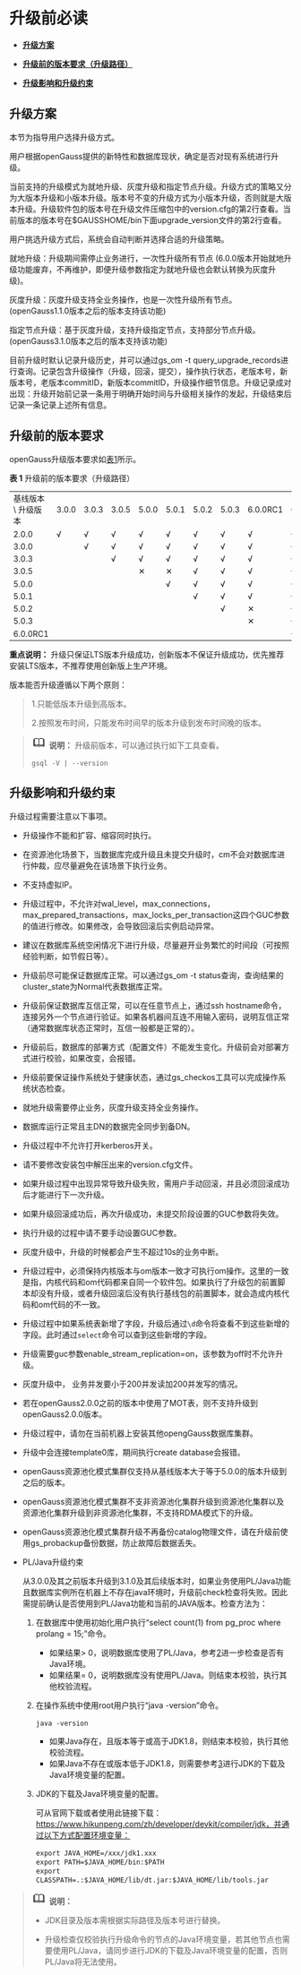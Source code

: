 # 升级前必读

-   **[升级方案](#升级方案)**  

-   **[升级前的版本要求（升级路径）](#升级前的版本要求)**  

-   **[升级影响和升级约束](#升级影响和升级约束)**  

## 升级方案

本节为指导用户选择升级方式。

用户根据openGauss提供的新特性和数据库现状，确定是否对现有系统进行升级。

当前支持的升级模式为就地升级、灰度升级和指定节点升级。升级方式的策略又分为大版本升级和小版本升级。版本号不变的升级方式为小版本升级，否则就是大版本升级。升级软件包的版本号在升级文件压缩包中的version.cfg的第2行查看。当前版本的版本号在$GAUSSHOME/bin下面upgrade_version文件的第2行查看。

用户挑选升级方式后，系统会自动判断并选择合适的升级策略。

就地升级：升级期间需停止业务进行，一次性升级所有节点 (6.0.0版本开始就地升级功能废弃，不再维护，即便升级参数指定为就地升级也会默认转换为灰度升级)。

灰度升级：灰度升级支持全业务操作，也是一次性升级所有节点。\(openGauss1.1.0版本之后的版本支持该功能\)

指定节点升级：基于灰度升级，支持升级指定节点，支持部分节点升级。\(openGauss3.1.0版本之后的版本支持该功能\)

目前升级时默认记录升级历史，并可以通过gs_om -t query_upgrade_records进行查询。记录包含升级操作（升级，回滚，提交），操作执行状态，老版本号，新版本号，老版本commitID，新版本commitID，升级操作细节信息。升级记录成对出现：升级开始前记录一条用于明确开始时间与升级相关操作的发起，升级结束后记录一条记录上述所有信息。

## 升级前的版本要求

openGauss升级版本要求如[表1](#table7961729)所示。

**表 1**  升级前的版本要求（升级路径）

<a name="table7961729"></a>

<table><tbody>
<tr>
   <td>基线版本 \ 升级版本</td>
   <td>3.0.0</td>
   <td>3.0.3</td>
   <td>3.0.5</td>
   <td>5.0.0</td>
   <td>5.0.1</td>
   <td>5.0.2</td>
   <td>5.0.3</td>
   <td>6.0.0RC1</td>
   <td>6.0.0</td>
</tr>
<tr>
   <td>2.0.0</td>
   <td>√</td>
   <td>√</td>
   <td>√</td>
   <td>√</td>
   <td>√</td>
   <td>√</td>
   <td>√</td>
   <td>√</td>
   <td>√</td>
</tr>
<tr>
   <td>3.0.0</td>
   <td></td>
   <td>√</td>
   <td>√</td>
   <td>√</td>
   <td>√</td>
   <td>√</td>
   <td>√</td>
   <td>√</td>
   <td>√</td>
</tr>
   <td>3.0.3</td>
   <td></td>
   <td></td>
   <td>√</td>
   <td>√</td>
   <td>√</td>
   <td>√</td>
   <td>√</td>
   <td>√</td>
   <td>√</td>
</tr>
   <td>3.0.5</td>
   <td></td>
   <td></td>
   <td></td>
   <td>✕</td>
   <td>✕</td>
   <td>√</td>
   <td>√</td>
   <td>√</td>
   <td>√</td>
</tr>
</tr>
   <td>5.0.0</td>
   <td></td>
   <td></td>
   <td></td>
   <td></td>
   <td>√</td>
   <td>√</td>
   <td>√</td>
   <td>√</td>
   <td>√</td>
</tr>
</tr>
   <td>5.0.1</td>
   <td></td>
   <td></td>
   <td></td>
   <td></td>
   <td></td>
   <td>√</td>
   <td>√</td>
   <td>√</td>
   <td>√</td>
</tr>
</tr>
   <td>5.0.2</td>
   <td></td>
   <td></td>
   <td></td>
   <td></td>
   <td></td>
   <td></td>
   <td>√</td>
   <td>✕</td>
   <td>√</td>
</tr>
</tr>
   <td>5.0.3</td>
   <td></td>
   <td></td>
   <td></td>
   <td></td>
   <td></td>
   <td></td>
   <td></td>
   <td>✕</td>
   <td>√</td>
</tr>
</tr>
   <td>6.0.0RC1</td>
   <td></td>
   <td></td>
   <td></td>
   <td></td>
   <td></td>
   <td></td>
   <td></td>
   <td></td>
   <td>√</td>
</tr>
</tbody></table>

**重点说明：** 升级只保证LTS版本升级成功，创新版本不保证升级成功，优先推荐安装LTS版本，不推荐使用创新版上生产环境。

版本能否升级遵循以下两个原则： 
>1.只能低版本升级到高版本。
>
>2.按照发布时间，只能发布时间早的版本升级到发布时间晚的版本。


>![](public_sys-resources/icon-note.png) **说明：** 
>升级前版本，可以通过执行如下工具查看。
>
>```
>gsql -V | --version
>```



## 升级影响和升级约束

升级过程需要注意以下事项。

- 升级操作不能和扩容、缩容同时执行。

- 在资源池化场景下，当数据库完成升级且未提交升级时，cm不会对数据库进行仲裁，应尽量避免在该场景下执行业务。

- 不支持虚拟IP。

- 升级过程中，不允许对wal\_level，max\_connections，max\_prepared\_transactions，max\_locks\_per\_transaction这四个GUC参数的值进行修改。如果修改，会导致回滚后实例启动异常。

- 建议在数据库系统空闲情况下进行升级，尽量避开业务繁忙的时间段（可按照经验判断，如节假日等）。

- 升级前尽可能保证数据库正常。可以通过gs\_om -t status查询，查询结果的cluster\_state为Normal代表数据库正常。

- 升级前保证数据库互信正常，可以在任意节点上，通过ssh hostname命令，连接另外一个节点进行验证。如果各机器间互连不用输入密码，说明互信正常（通常数据库状态正常时，互信一般都是正常的）。

- 升级前后，数据库的部署方式（配置文件）不能发生变化。升级前会对部署方式进行校验，如果改变，会报错。

- 升级前要保证操作系统处于健康状态，通过gs\_checkos工具可以完成操作系统状态检查。

- 就地升级需要停止业务，灰度升级支持全业务操作。

- 数据库运行正常且主DN的数据完全同步到备DN。

- 升级过程中不允许打开kerberos开关。

- 请不要修改安装包中解压出来的version.cfg文件。

- 如果升级过程中出现异常导致升级失败，需用户手动回滚，并且必须回滚成功后才能进行下一次升级。

- 如果升级回滚成功后，再次升级成功，未提交阶段设置的GUC参数将失效。

- 执行升级的过程中请不要手动设置GUC参数。

- 灰度升级中，升级的时候都会产生不超过10s的业务中断。

- 升级过程中，必须保持内核版本与om版本一致才可执行om操作。这里的一致是指，内核代码和om代码都来自同一个软件包。如果执行了升级包的前置脚本却没有升级，或者升级回滚后没有执行基线包的前置脚本，就会造成内核代码和om代码的不一致。

- 升级过程中如果系统表新增了字段，升级后通过`\d`命令将查看不到这些新增的字段。此时通过`select`命令可以查到这些新增的字段。

- 升级需要guc参数enable\_stream\_replication=on，该参数为off时不允许升级。

- 灰度升级中， 业务并发要小于200并发读加200并发写的情况。

- 若在openGauss2.0.0之前的版本中使用了MOT表，则不支持升级到openGauss2.0.0版本。

- 升级过程中，请勿在当前机器上安装其他opengGauss数据库集群。

- 升级中会连接template0库，期间执行create database会报错。

- openGauss资源池化模式集群仅支持从基线版本大于等于5.0.0的版本升级到之后的版本。

- openGauss资源池化模式集群不支非资源池化集群升级到资源池化集群以及资源池化集群升级到非资源池化集群，不支持RDMA模式下的升级。

- openGauss资源池化模式集群升级不再备份catalog物理文件，请在升级前使用gs_probackup备份数据，防止故障后数据丢失。

- PL/Java升级约束

  从3.0.0及其之前版本升级到3.1.0及其后续版本时，如果业务使用PL/Java功能且数据库实例所在机器上不存在java环境时，升级前check检查将失败。因此需提前确认是否使用到PL/Java功能和当前的JAVA版本。检查方法为：

  1. 在数据库中使用初始化用户执行“select count\(1\) from pg\_proc where prolang = 15;”命令。

     -   如果结果\> 0，说明数据库使用了PL/Java，参考[2](#li1343863405415)进一步检查是否有Java环境。
     -   如果结果= 0，说明数据库没有使用PL/Java。则结束本校验，执行其他校验流程。

  2. <a name="li1343863405415"></a>在操作系统中使用root用户执行“java -version”命令。

     ```
     java -version
     ```

     -   如果Java存在，且版本等于或高于JDK1.8，则结束本校验，执行其他校验流程。
     -   如果Java不存在或版本低于JDK1.8，则需要参考[3](#li243351914413)进行JDK的下载及Java环境变量的配置。

  3. <a name="li243351914413"></a>JDK的下载及Java环境变量的配置。

     可从官网下载或者使用此链接下载：https://www.hikunpeng.com/zh/developer/devkit/compiler/jdk，并通过以下方式配置环境变量：

     ```
     export JAVA_HOME=/xxx/jdk1.xxx
     export PATH=$JAVA_HOME/bin:$PATH 
     export CLASSPATH=.:$JAVA_HOME/lib/dt.jar:$JAVA_HOME/lib/tools.jar 
     ```



>![](public_sys-resources/icon-note.png) **说明：** 
>
>+ JDK目录及版本需根据实际路径及版本号进行替换。
>
>+ 升级检查仅校验执行升级命令的节点的Java环境变量，若其他节点也需要使用PL/Java，请同步进行JDK的下载及Java环境变量的配置，否则PL/Java将无法使用。




